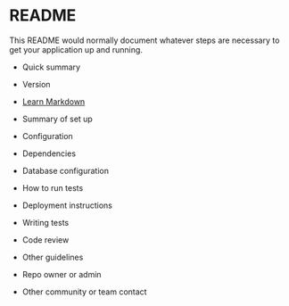 # README #

This README would normally document whatever steps are necessary to get your application up and running.


* Quick summary
* Version
* [Learn Markdown](https://bitbucket.org/tutorials/markdowndemo)


* Summary of set up
* Configuration
* Dependencies
* Database configuration
* How to run tests
* Deployment instructions


* Writing tests
* Code review
* Other guidelines


* Repo owner or admin
* Other community or team contact